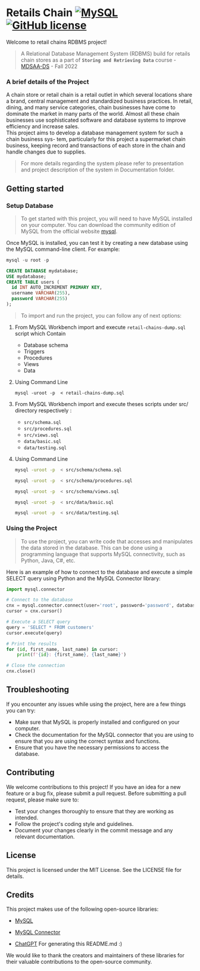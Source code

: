 # Retails Chain [![MySQL](https://img.shields.io/badge/mysql-%2300f.svg?style=style=flat&logo=MySQL&logoColor=white)](https://www.mysql.com) [![GitHub license](https://img.shields.io/badge/license-MIT-blue.svg?style=flat)](https://github.com/NassarX/SRD-200174-Project/blob/main/LICENSE)

Welcome to retail chains RDBMS project! 

>A Relational Database Management System (RDBMS) build for retails chain stores as a part of **`Storing and Retrieving Data`**  course - [MDSAA-DS](www.novaims.unl.pt/MDSAA-DS) - Fall 2022

### A brief details of the Project

A chain store or retail chain is a retail outlet in which several locations share a brand, 
central management and standardized business practices.
In retail, dining, and many service categories, chain businesses have come to dominate the market in many parts of the
world. Almost all these chain businesses use sophisticated software and database systems to
improve efficiency and increase sales.   
This project aims to develop a database management system for such a chain business sys-
tem, particularly for this project a supermarket chain business, keeping record and transactions
of each store in the chain and handle changes due to supplies.

>For more details regarding the system please refer to presentation and project description of the system in Documentation folder.

## Getting started

### Setup Database

>To get started with this project, you will need to have MySQL installed on your computer. You can download the community edition of MySQL from the official website [mysql](https://www.mysql.com/).

Once MySQL is installed, you can test it by creating a new database using the MySQL command-line client. For example:

```sql
mysql -u root -p

CREATE DATABASE mydatabase;
USE mydatabase;
CREATE TABLE users (
  id INT AUTO_INCREMENT PRIMARY KEY,
  username VARCHAR(255),
  password VARCHAR(255)
);
```

> To import and run the project, you can follow any of next options:
1. From MySQL Workbench import and execute `retail-chains-dump.sql` script which Contain 
   - Database schema
   - Triggers
   - Procedures 
   - Views 
   - Data

2. Using Command Line 
   ```shel
   mysql -uroot -p  < retail-chains-dump.sql
   ```

3. From MySQL Workbench import and execute theses scripts under src/ directory respectively :
   - `src/schema.sql`
   - `src/procedures.sql`
   - `src/views.sql`
   - `data/basic.sql`
   - `data/testing.sql`
4. Using Command Line
   ```bash
   mysql -uroot -p  < src/schema/schema.sql
   ```
   ```bash
   mysql -uroot -p  < src/schema/procedures.sql
   ```
   ```bash
   mysql -uroot -p  < src/schema/views.sql
   ```
   ```bash
   mysql -uroot -p  < src/data/basic.sql
   ```
   ```bash
   mysql -uroot -p  < src/data/testing.sql
   ```

### Using the Project
>To use the project, you can write code that accesses and manipulates the data stored in the database. This can be done using a programming language that supports MySQL connectivity, such as Python, Java, C#, etc.

Here is an example of how to connect to the database and execute a simple SELECT query using Python and the MySQL Connector library:

```python
import mysql.connector

# Connect to the database
cnx = mysql.connector.connect(user='root', password='password', database='retail_chains')
cursor = cnx.cursor()

# Execute a SELECT query
query = 'SELECT * FROM customers'
cursor.execute(query)

# Print the results
for (id, first_name, last_name) in cursor:
    print(f'{id}: {first_name}, {last_name}')

# Close the connection
cnx.close()
```


## Troubleshooting

If you encounter any issues while using the project, here are a few things you can try:

- Make sure that MySQL is properly installed and configured on your computer.
- Check the documentation for the MySQL connector that you are using to ensure that you are using the correct syntax and functions.
- Ensure that you have the necessary permissions to access the database.

## Contributing

We welcome contributions to this project! If you have an idea for a new feature or a bug fix, please submit a pull request. Before submitting a pull request, please make sure to:

- Test your changes thoroughly to ensure that they are working as intended.
- Follow the project's coding style and guidelines.
- Document your changes clearly in the commit message and any relevant documentation.

## License

This project is licensed under the MIT License. See the LICENSE file for details.

## Credits

This project makes use of the following open-source libraries:

- [MySQL](https://www.mysql.com)

- [MySQL Connector](https://dev.mysql.com/downloads/connector/)

- [ChatGPT](https://chat.openai.com/) For generating this README.md :)

We would like to thank the creators and maintainers of these libraries for their valuable contributions to the open-source community.